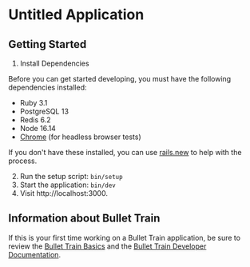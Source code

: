 # Untitled Application

## Getting Started

1. Install Dependencies

Before you can get started developing, you must have the following dependencies installed:

 - Ruby 3.1
 - PostgreSQL 13
 - Redis 6.2
 - Node 16.14
 - [Chrome](https://www.google.com/search?q=chrome) (for headless browser tests)

If you don't have these installed, you can use [rails.new](https://rails.new) to help with the process.

2. Run the setup script: `bin/setup`
3. Start the application: `bin/dev`
4. Visit http://localhost:3000.

## Information about Bullet Train
If this is your first time working on a Bullet Train application, be sure to review the [Bullet Train Basics](https://github.com/bullet-train-co/bullet_train) and the [Bullet Train Developer Documentation](http://tailwind.bullettrain.co/docs).

